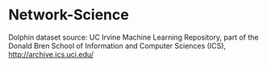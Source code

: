 # Network-Science

Dolphin dataset source: UC Irvine Machine Learning Repository, part of the Donald Bren School of Information and Computer Sciences (ICS), http://archive.ics.uci.edu/
